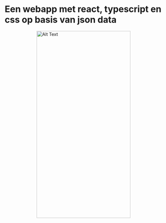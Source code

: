 # Een webapp met react, typescript en css op basis van json data

<div style="display: flex; flex-direction: column; align-items: center; gap: 20px;">
    <img src="https://i.imgur.com/y4ML3eA.png" alt="Alt Text" width="300" height="600" />
</div>
